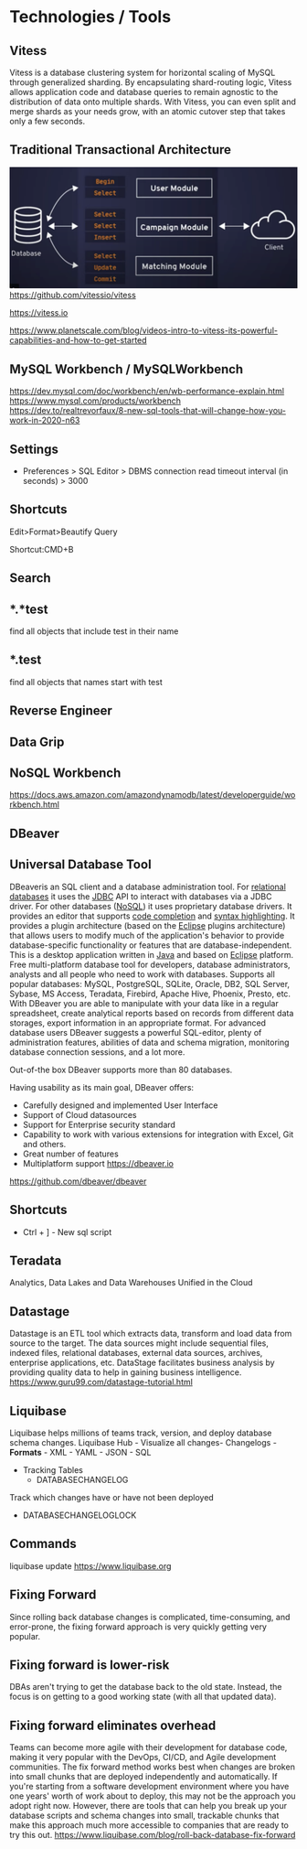 # Technologies / Tools

## Vitess

Vitess is a database clustering system for horizontal scaling of MySQL through generalized sharding.
By encapsulating shard-routing logic, Vitess allows application code and database queries to remain agnostic to the distribution of data onto multiple shards. With Vitess, you can even split and merge shards as your needs grow, with an atomic cutover step that takes only a few seconds.

## Traditional Transactional Architecture

![image](media/Technologies-Tools-image1.png)
<https://github.com/vitessio/vitess>

<https://vitess.io>

<https://www.planetscale.com/blog/videos-intro-to-vitess-its-powerful-capabilities-and-how-to-get-started>

## MySQL Workbench / MySQLWorkbench

<https://dev.mysql.com/doc/workbench/en/wb-performance-explain.html>
<https://www.mysql.com/products/workbench>
<https://dev.to/realtrevorfaux/8-new-sql-tools-that-will-change-how-you-work-in-2020-n63>

## Settings

- Preferences > SQL Editor > DBMS connection read timeout interval (in seconds) > 3000

## Shortcuts

Edit>Format>Beautify Query

Shortcut:CMD+B

## Search

## *.*test

find all objects that include test in their name

## *.test

find all objects that names start with test

## Reverse Engineer

## Data Grip

## NoSQL Workbench

<https://docs.aws.amazon.com/amazondynamodb/latest/developerguide/workbench.html>

## DBeaver

## Universal Database Tool

DBeaveris an SQL client and a database administration tool. For [relational databases](https://en.wikipedia.org/wiki/Relational_database) it uses the [JDBC](https://en.wikipedia.org/wiki/JDBC) API to interact with databases via a JDBC driver. For other databases ([NoSQL](https://en.wikipedia.org/wiki/NoSQL)) it uses proprietary database drivers. It provides an editor that supports [code completion](https://en.wikipedia.org/wiki/Autocomplete) and [syntax highlighting](https://en.wikipedia.org/wiki/Syntax_highlighting). It provides a plugin architecture (based on the [Eclipse](https://en.wikipedia.org/wiki/Eclipse_(software)) plugins architecture) that allows users to modify much of the application's behavior to provide database-specific functionality or features that are database-independent. This is a desktop application written in [Java](https://en.wikipedia.org/wiki/Java_platform) and based on [Eclipse](https://en.wikipedia.org/wiki/Eclipse_(software)) platform.
Free multi-platform database tool for developers, database administrators, analysts and all people who need to work with databases. Supports all popular databases: MySQL, PostgreSQL, SQLite, Oracle, DB2, SQL Server, Sybase, MS Access, Teradata, Firebird, Apache Hive, Phoenix, Presto, etc.
With DBeaver you are able to manipulate with your data like in a regular spreadsheet, create analytical reports based on records from different data storages, export information in an appropriate format. For advanced database users DBeaver suggests a powerful SQL-editor, plenty of administration features, abilities of data and schema migration, monitoring database connection sessions, and a lot more.

Out-of-the box DBeaver supports more than 80 databases.

Having usability as its main goal, DBeaver offers:

- Carefully designed and implemented User Interface
- Support of Cloud datasources
- Support for Enterprise security standard
- Capability to work with various extensions for integration with Excel, Git and others.
- Great number of features
- Multiplatform support
<https://dbeaver.io>

<https://github.com/dbeaver/dbeaver>

## Shortcuts

- Ctrl + ] - New sql script

## Teradata

Analytics, Data Lakes and Data Warehouses Unified in the Cloud

## Datastage

Datastage is an ETL tool which extracts data, transform and load data from source to the target. The data sources might include sequential files, indexed files, relational databases, external data sources, archives, enterprise applications, etc. DataStage facilitates business analysis by providing quality data to help in gaining business intelligence.
<https://www.guru99.com/datastage-tutorial.html>

## Liquibase

Liquibase helps millions of teams track, version, and deploy database schema changes.
Liquibase Hub - Visualize all changes-  Changelogs
    -  **Formats**
        -  XML
        -  YAML
        -  JSON
        -  SQL

- Tracking Tables
  - DATABASECHANGELOG

Track which changes have or have not been deployed

- DATABASECHANGELOGLOCK

## Commands

liquibase update
<https://www.liquibase.org>

## Fixing Forward

Since rolling back database changes is complicated, time-consuming, and error-prone, the fixing forward approach is very quickly getting very popular.

## Fixing forward is lower-risk

DBAs aren't trying to get the database back to the old state. Instead, the focus is on getting to a good working state (with all that updated data).

## Fixing forward eliminates overhead

Teams can become more agile with their development for database code, making it very popular with the DevOps, CI/CD, and Agile development communities.
The fix forward method works best when changes are broken into small chunks that are deployed independently and automatically. If you're starting from a software development environment where you have one years' worth of work about to deploy, this may not be the approach you adopt right now. However, there are tools that can help you break up your database scripts and schema changes into small, trackable chunks that make this approach much more accessible to companies that are ready to try this out.
<https://www.liquibase.com/blog/roll-back-database-fix-forward>
